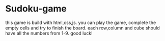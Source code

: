 # Sudoku-game
this game is build with html,css,js.
you can play the game, complete the empty cells and try to finish the board.
each row,column and cube should have all the numbers from 1-9.
good luck!
